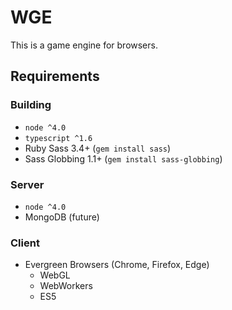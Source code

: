 # WGE
This is a game engine for browsers.

## Requirements

### Building
- `node ^4.0`
- `typescript ^1.6`
- Ruby Sass 3.4+ (`gem install sass`)
- Sass Globbing 1.1+ (`gem install sass-globbing`)

### Server
- `node ^4.0`
- MongoDB (future)

### Client
- Evergreen Browsers (Chrome, Firefox, Edge)
	- WebGL
	- WebWorkers
	- ES5